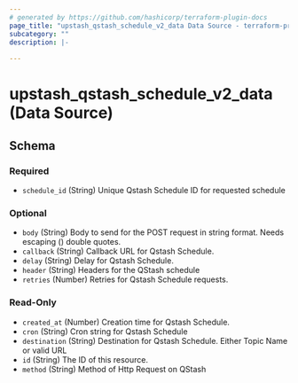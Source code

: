 ```yaml
---
# generated by https://github.com/hashicorp/terraform-plugin-docs
page_title: "upstash_qstash_schedule_v2_data Data Source - terraform-provider-upstash"
subcategory: ""
description: |-
  
---
```


# upstash_qstash_schedule_v2_data (Data Source)





<!-- schema generated by tfplugindocs -->
## Schema

### Required

- `schedule_id` (String) Unique Qstash Schedule ID for requested schedule

### Optional

- `body` (String) Body to send for the POST request in string format. Needs escaping (\) double quotes.
- `callback` (String) Callback URL for Qstash Schedule.
- `delay` (String) Delay for Qstash Schedule.
- `header` (String) Headers for the QStash schedule
- `retries` (Number) Retries for Qstash Schedule requests.

### Read-Only

- `created_at` (Number) Creation time for Qstash Schedule.
- `cron` (String) Cron string for Qstash Schedule
- `destination` (String) Destination for Qstash Schedule. Either Topic Name or valid URL
- `id` (String) The ID of this resource.
- `method` (String) Method of Http Request on QStash


